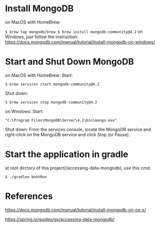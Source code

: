 # Install MongoDB
on MacOS with HomeBrew:

`
$ brew tap mongodb/brew
$ brew install mongodb-community@4.2
`
on Windows, just follow the instruction:
https://docs.mongodb.com/manual/tutorial/install-mongodb-on-windows/

# Start and Shut Down MongoDB
on MacOS with HomeBrew:
Start:

`
$ brew services start mongodb-community@4.2
`

Shut down:

`
$ brew services stop mongodb-community@4.2
`

on Windows:
Start:

`
"C:\Program Files\MongoDB\Server\4.2\bin\mongo.exe"
`

Shut down:
From the services console, locate the MongoDB service and right-click on the MongoDB service and click Stop (or Pause).

# Start the application in gradle
at root dirctory of this project(/accessing-data-mongodb), use this cmd:

`
$ ./gradlew bootRun
`

# References

https://docs.mongodb.com/manual/tutorial/install-mongodb-on-os-x/

https://spring.io/guides/gs/accessing-data-mongodb/

